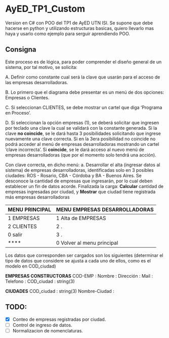 # AyED_TP1_Custom
Version en C# con POO del TP1 de AyED UTN ISI. Se supone que debe hacerse en python y utilizando estructuras basicas, quiero llevarlo mas haya y usarlo como ejemplo para serguir aprendiendo POO.

## Consigna

Este proceso es de lógica, para poder comprender el diseño general de un sistema, por tal motivo, se solicita:

A. Definir como constante cual será la clave que usarán para el acceso de las empresas
desarrolladoras.

B. Lo primero que el diagrama debe presentar es un menú de dos opciones: Empresas o
Clientes.

C. Si seleccionan CLIENTES, se debe mostrar un cartel que diga ‘Programa en Proceso’.

D. Si seleccionan la opción empresas (1), se deberá solicitar que ingresen por teclado una
clave la cual se validará con la constante generada.
Si la clave **no coincide**, se le dará hasta 3 posibilidades solicitando que ingrese
nuevamente una clave correcta. Si en la 3era posibilidad no coincide no podrá acceder
al menú de empresas desarrolladoras mostrando un cartel ’clave incorrecta’.
Si **coincide**, se le dará acceso al nuevo menú de empresas desarrolladoras (que por el
momento solo tendrá una acción).

Con clave correcta, en dicho menú:
a. Desarrollar el alta (ingresar datos al sistema) de empresas desarrolladoras,
identificadas solo en 3 posibles ciudades: ROS - Rosario, CBA - Córdoba y BA -
Buenos Aires. Se desconoce la cantidad de empresas que ingresarán, por lo cual
deben establecer un fin de datos acorde.
Finalizada la carga:
**Calcular** cantidad de empresas ingresadas por ciudad, y
**Mostrar** que ciudad tiene registrada más empresas desarrolladoras

MENU PRINCIPAL | MENU EMPRESAS DESARROLLADORAS 
------------ | -------------
1 EMPRESAS | 1 Alta de EMPRESAS
2 CLIENTES | 2 .
0 salir | 3 .
**** | 0 Volver al menu principal
 
Los datos que corresponden ser cargados son los siguientes (determinar el tipo de datos que
considere se ajusta a cada uno de ellos, como es el modelo en COD_ciudad)

__**EMPRESAS CONSTRUCTORAS**__
COD-EMP :
Nombre :
Dirección :
Mail :
Telefono :
COD_ciudad : string(3)

__**CIUDADES**__
COD_ciudad : string(3)
Nombre-Ciudad :

## TODO:
- [x] Conteo de empresas registradas por ciudad.
- [ ] Control de ingreso de datos.
- [ ] Normalizacion de nomenclaturas.
